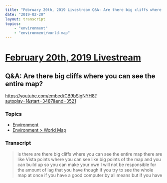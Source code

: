```yaml
---
title: "February 20th, 2019 Livestream Q&A: Are there big cliffs where you can see the entire map?"
date: "2019-02-20"
layout: transcript
topics:
    - "environment"
    - "environment/world-map"
---
```

# [February 20th, 2019 Livestream](../2019-02-20.md)
## Q&A: Are there big cliffs where you can see the entire map?
https://youtube.com/embed/CB9bSigNYH8?autoplay=1&start=3487&end=3521

### Topics
* [Environment](../topics/environment.md)
* [Environment > World Map](../topics/environment/world-map.md)

### Transcript

> is there are there big cliffs where you can see the entire map there are like Vista points where you can see like big points of the map and you can build up so you can make your own I will not be responsible for the amount of lag that you have though if you try to see the whole map at once if you have a good computer by all means but if you have
